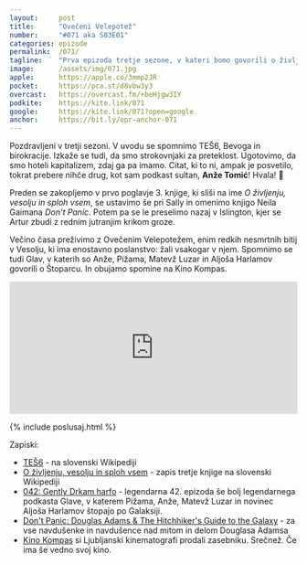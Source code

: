 ```yaml
---
layout: 	post
title:  	"Ovečeni Velepotež"
number: 	"#071 aka S03E01"
categories:	epizode
permalink:	/071/
tagline: 	"Prva epizoda tretje sezone, v kateri bomo govorili o življenju, vesolju in sploh vsem. V epizodi spoznamo Ovečenega Velepoteža. Citat oz. posvetilo prebere Anže Tomić!"
image:		/assets/img/071.jpg
apple:		https://apple.co/3mmp2JR
pocket:		https://pca.st/d8vbw3y3
overcast:	https://overcast.fm/+beHjgw3IY
podkite:	https://kite.link/071
google:		https://kite.link/071?open=google
anchor:		https://bit.ly/opr-anchor-071
---
```


Pozdravljeni v tretji sezoni. V uvodu se spomnimo TEŠ6, Bevoga in birokracije. Izkaže se tudi, da smo strokovnjaki za preteklost. Ugotovimo, da smo hoteli kapitalizem, zdaj ga pa imamo. Citat, ki to ni, ampak je posvetilo, tokrat prebere nihče drug, kot sam podkast sultan, **Anže Tomić**! Hvala! 🙏 

Preden se zakopljemo v prvo poglavje 3. knjige, ki sliši na ime _O življenju, vesolju in sploh vsem_, se ustavimo še pri Sally in omenimo knjigo Neila Gaimana _Don't Panic_. Potem pa se le preselimo nazaj v Islington, kjer se Artur zbudi z rednim jutranjim krikom groze. 

Večino časa preživimo z Ovečenim Velepotežem, enim redkih nesmrtnih bitij v Vesolju, ki ima enostavno poslanstvo: žali vsakogar v njem. Spomnimo se tudi Glav, v katerih so Anže, Pižama, Matevž Luzar in Aljoša Harlamov govorili o Štoparcu. In obujamo spomine na Kino Kompas. 

<iframe src="https://open.spotify.com/embed/episode/0SrheZuN5dkrfbNDi9XjIV" width="100%" height="232" frameBorder="0" allowfullscreen="" allow="autoplay; clipboard-write; encrypted-media; fullscreen; picture-in-picture"></iframe>

{% include poslusaj.html %}

Zapiski:
- [TEŠ6](https://sl.wikipedia.org/wiki/Termoelektrarna_%C5%A0o%C5%A1tanj_blok_6) - na slovenski Wikipediji
- [O življenju, vesolju in sploh vsem](https://sl.wikipedia.org/wiki/O_%C5%BEivljenju,_vesolju_in_sploh_vsem) - zapis tretje knjige na slovenski Wikipediji
- [042: Gently Drkam harfo](https://apparatus.si/042glave/) - legendarna 42. epizoda še bolj legendarnega podkasta Glave, v katerem Pižama, Anže, Matevž Luzar in novinec Aljoša Harlamov štopajo po Galaksiji.
- [Don't Panic: Douglas Adams & The Hitchhiker's Guide to the Galaxy](https://amzn.to/3FimhBS) - za vse navdušenke in navdušence nad mitom in delom Douglasa Adamsa
- [Kino Kompas](https://www.dnevnik.si/1042519663) si Ljubljanski kinematografi prodali zasebniku. Srečnež. Če ima še vedno svoj kino. 